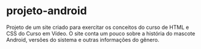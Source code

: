 # projeto-android
 Projeto de um site criado para exercitar os conceitos do curso de HTML e CSS do Curso em Vídeo. O site conta um pouco sobre a história do mascote Android, versões do sistema e outras informações do gênero.
